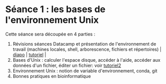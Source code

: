 # Séance 1 : les bases de l'environnement Unix

Cette séance sera découpée en 4 parties :

1. Révisions séances Datacamp et présentation de l'environnement de travail (machines locales, shell, arborescence, fichiers et répertoires) | [diapo](slides_intro/) | [tutoriel](tutorial/README.md) |
2. Bases d'Unix : calculer l'espace disque, accéder à l'aide, accéder aux données d'un fichier, éditer un fichier: voir [tutoriel2](tutoriel2/README.md)
3. Environnement Unix : notion de variable d'environnement, conda, git
4. Bonnes pratiques en bioinformatique

